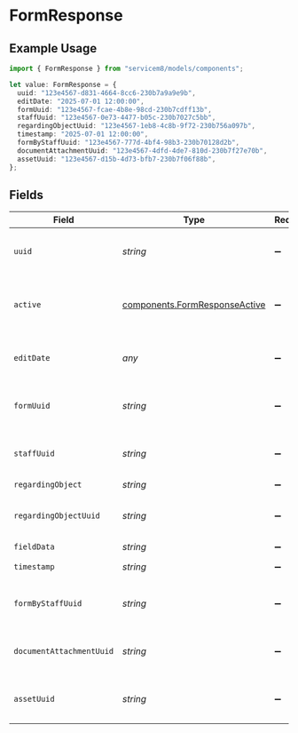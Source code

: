 # FormResponse

## Example Usage

```typescript
import { FormResponse } from "servicem8/models/components";

let value: FormResponse = {
  uuid: "123e4567-d831-4664-8cc6-230b7a9a9e9b",
  editDate: "2025-07-01 12:00:00",
  formUuid: "123e4567-fcae-4b8e-98cd-230b7cdff13b",
  staffUuid: "123e4567-0e73-4477-b05c-230b7027c5bb",
  regardingObjectUuid: "123e4567-1eb8-4c8b-9f72-230b756a097b",
  timestamp: "2025-07-01 12:00:00",
  formByStaffUuid: "123e4567-777d-4bf4-98b3-230b70128d2b",
  documentAttachmentUuid: "123e4567-4dfd-4de7-810d-230b7f27e70b",
  assetUuid: "123e4567-d15b-4d73-bfb7-230b7f06f88b",
};
```

## Fields

| Field                                                                          | Type                                                                           | Required                                                                       | Description                                                                    | Example                                                                        |
| ------------------------------------------------------------------------------ | ------------------------------------------------------------------------------ | ------------------------------------------------------------------------------ | ------------------------------------------------------------------------------ | ------------------------------------------------------------------------------ |
| `uuid`                                                                         | *string*                                                                       | :heavy_minus_sign:                                                             | Unique identifier for this record                                              | 123e4567-d831-4664-8cc6-230b7a9a9e9b                                           |
| `active`                                                                       | [components.FormResponseActive](../../models/components/formresponseactive.md) | :heavy_minus_sign:                                                             | Record active/deleted flag.  Valid values are [0,1]                            |                                                                                |
| `editDate`                                                                     | *any*                                                                          | :heavy_minus_sign:                                                             | Timestamp at which record was last modified                                    | 2025-07-01 12:00:00                                                            |
| `formUuid`                                                                     | *string*                                                                       | :heavy_minus_sign:                                                             | N/A                                                                            | 123e4567-fcae-4b8e-98cd-230b7cdff13b                                           |
| `staffUuid`                                                                    | *string*                                                                       | :heavy_minus_sign:                                                             | N/A                                                                            | 123e4567-0e73-4477-b05c-230b7027c5bb                                           |
| `regardingObject`                                                              | *string*                                                                       | :heavy_minus_sign:                                                             | N/A                                                                            |                                                                                |
| `regardingObjectUuid`                                                          | *string*                                                                       | :heavy_minus_sign:                                                             | N/A                                                                            | 123e4567-1eb8-4c8b-9f72-230b756a097b                                           |
| `fieldData`                                                                    | *string*                                                                       | :heavy_minus_sign:                                                             | N/A                                                                            |                                                                                |
| `timestamp`                                                                    | *string*                                                                       | :heavy_minus_sign:                                                             | N/A                                                                            | 2025-07-01 12:00:00                                                            |
| `formByStaffUuid`                                                              | *string*                                                                       | :heavy_minus_sign:                                                             | N/A                                                                            | 123e4567-777d-4bf4-98b3-230b70128d2b                                           |
| `documentAttachmentUuid`                                                       | *string*                                                                       | :heavy_minus_sign:                                                             | N/A                                                                            | 123e4567-4dfd-4de7-810d-230b7f27e70b                                           |
| `assetUuid`                                                                    | *string*                                                                       | :heavy_minus_sign:                                                             | N/A                                                                            | 123e4567-d15b-4d73-bfb7-230b7f06f88b                                           |